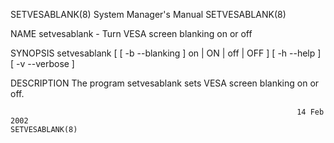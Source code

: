 SETVESABLANK(8)                                               System Manager's Manual                                              SETVESABLANK(8)

NAME
       setvesablank - Turn VESA screen blanking on or off

SYNOPSIS
       setvesablank [ [ -b --blanking ] on | ON | off | OFF ] [ -h --help ] [ -v --verbose ]

DESCRIPTION
       The program setvesablank sets VESA screen blanking on or off.

                                                                    14 Feb 2002                                                    SETVESABLANK(8)
